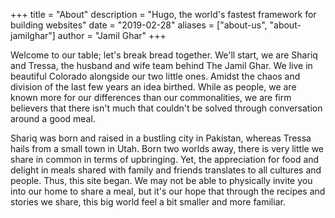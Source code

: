+++
title = "About"
description = "Hugo, the world's fastest framework for building websites"
date = "2019-02-28"
aliases = ["about-us", "about-jamilghar"]
author = "Jamil Ghar"
+++

Welcome to our table; let's break bread together. 
We'll start, we are Shariq and Tressa, the husband and wife team behind The Jamil Ghar. We live in beautiful Colorado alongside our two little ones. 
Amidst the chaos and division of the last few years an idea birthed. While as people, we are known more for our differences than our commonalities, we are firm believers that there isn't much that couldn't be solved through conversation around a good meal. 

Shariq was born and raised in a bustling city in Pakistan, whereas Tressa hails from a small town in Utah. Born two worlds away, there is very little we share in common in terms of upbringing. Yet, the appreciation for food and delight in meals shared with family and friends translates to all cultures and people. Thus, this site began. We may not be able to physically invite you into our home to share a meal, but it's our hope that through the recipes and stories we share, this big world feel a bit smaller and more familiar.     


